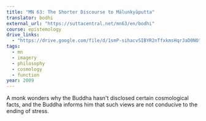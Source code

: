 ```yaml
---
title: "MN 63: The Shorter Discourse to Mālunkyāputta"
translator: bodhi
external_url: "https://suttacentral.net/mn63/en/bodhi"
course: epistemology
drive_links:
  - "https://drive.google.com/file/d/1smP-sihacvSIBYR2nTfxkmsHqrJaD0NO"
tags:
  - mn
  - imagery
  - philosophy
  - cosmology
  - function
year: 2009
---
```


A monk wonders why the Buddha hasn't disclosed certain cosmological facts, and the Buddha informs him that such views are not conducive to the ending of stress.
